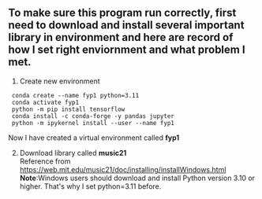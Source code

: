 ## To make sure this program run correctly, first need to download and install several important library in environment and here are record of how I set right enviornment and what problem I met.

1. Create new environment<br/>
```
 conda create --name fyp1 python=3.11
 conda activate fyp1
 python -m pip install tensorflow
 conda install -c conda-forge -y pandas jupyter
 python -m ipykernel install --user --name fyp1
```
Now I have created a virtual environment called **fyp1**

2. Download library called **music21**<br/>
Reference from https://web.mit.edu/music21/doc/installing/installWindows.html <br/>
**Note**:Windows users should download and install Python version 3.10 or higher. That's why I set python=3.11 before.
